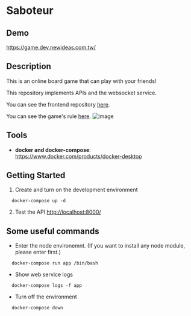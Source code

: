 # Saboteur

## Demo
https://game.dev.newideas.com.tw/

## Description
This is an online board game that can play with your friends!

This repository implements APIs and the websocket service.

You can see the frontend repository [here](https://github.com/sallylin831006/Saboteur).

You can see the game's rule [here](https://www.ultraboardgames.com/saboteur/game-rules.php).
![image](https://user-images.githubusercontent.com/33183531/137562850-add83a9e-b7d3-4f5a-ac8c-40a02cbbf28f.png)


## Tools

- **docker and docker-compose**: https://www.docker.com/products/docker-desktop

## Getting Started

1. Create and turn on the development environment
```
  docker-compose up -d
```
2. Test the API
  [http://localhost:8000/](http://localhost:8000/)
  
## Some useful commands

- Enter the node environemnt. (If you want to install any node module, please enter first.)
```
  docker-compose run app /bin/bash
```

- Show web service logs
```
  docker-compose logs -f app
```

- Turn off the environment
```
  docker-compose down
```

